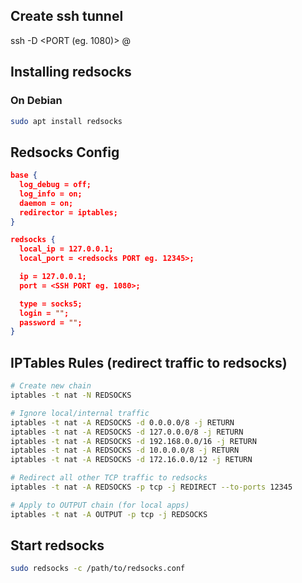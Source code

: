 ## Create ssh tunnel
ssh -D <PORT (eg. 1080)>  <USER>@<HOST>

## Installing redsocks
### On Debian
```bash
sudo apt install redsocks
```

##  Redsocks Config

```json
base {
  log_debug = off;
  log_info = on;
  daemon = on;
  redirector = iptables;
}

redsocks {
  local_ip = 127.0.0.1;
  local_port = <redsocks PORT eg. 12345>;

  ip = 127.0.0.1;
  port = <SSH PORT eg. 1080>;

  type = socks5;
  login = "";
  password = "";
}
```

## IPTables Rules (redirect traffic to redsocks)
```bash
# Create new chain
iptables -t nat -N REDSOCKS

# Ignore local/internal traffic
iptables -t nat -A REDSOCKS -d 0.0.0.0/8 -j RETURN
iptables -t nat -A REDSOCKS -d 127.0.0.0/8 -j RETURN
iptables -t nat -A REDSOCKS -d 192.168.0.0/16 -j RETURN
iptables -t nat -A REDSOCKS -d 10.0.0.0/8 -j RETURN
iptables -t nat -A REDSOCKS -d 172.16.0.0/12 -j RETURN

# Redirect all other TCP traffic to redsocks
iptables -t nat -A REDSOCKS -p tcp -j REDIRECT --to-ports 12345

# Apply to OUTPUT chain (for local apps)
iptables -t nat -A OUTPUT -p tcp -j REDSOCKS
```

## Start redsocks
```bash
sudo redsocks -c /path/to/redsocks.conf
```